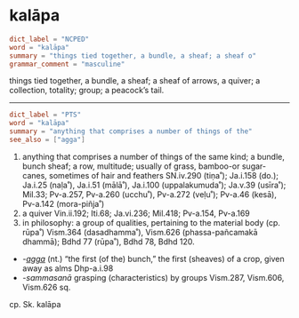 # kalāpa

``` toml
dict_label = "NCPED"
word = "kalāpa"
summary = "things tied together, a bundle, a sheaf; a sheaf o"
grammar_comment = "masculine"
```

things tied together, a bundle, a sheaf; a sheaf of arrows, a quiver; a collection, totality; group; a peacock’s tail.

--------------------

``` toml
dict_label = "PTS"
word = "kalāpa"
summary = "anything that comprises a number of things of the"
see_also = ["agga"]
```

1. anything that comprises a number of things of the same kind; a bundle, bunch sheaf; a row, multitude; usually of grass, bamboo\-or sugar\-canes, sometimes of hair and feathers SN.iv.290 (tiṇa˚); Ja.i.158 (do.); Ja.i.25 (naḷa˚), Ja.i.51 (mālā˚), Ja.i.100 (uppalakumuda˚); Ja.v.39 (usīra˚); Mil.33; Pv\-a.257, Pv\-a.260 (ucchu˚), Pv\-a.272 (veḷu˚); Pv\-a.46 (kesā), Pv\-a.142 (mora\-piñja˚)
2. a quiver Vin.ii.192; Iti.68; Ja.vi.236; Mil.418; Pv\-a.154, Pv\-a.169
3. in philosophy: a group of qualities, pertaining to the material body (cp. rūpa˚) Vism.364 (dasadhamma˚), Vism.626 (phassa\-pañcamakā dhammā); Bdhd 77 (rūpa˚), Bdhd 78, Bdhd 120.

* *\-[agga](agga.md)* (nt.) “the first (of the) bunch,” the first (sheaves) of a crop, given away as alms Dhp\-a.i.98
* *\-sammasanā* grasping (characteristics) by groups Vism.287, Vism.606, Vism.626 sq.

cp. Sk. kalāpa

